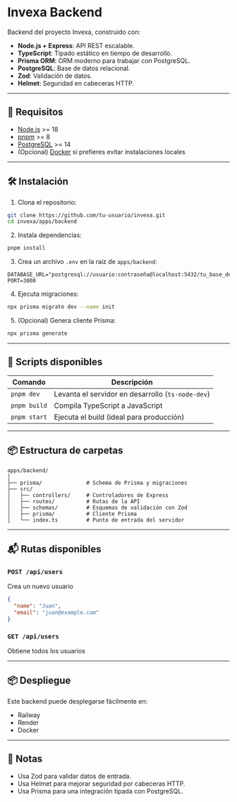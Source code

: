 # Invexa Backend

Backend del proyecto Invexa, construido con:

- **Node.js + Express**: API REST escalable.
- **TypeScript**: Tipado estático en tiempo de desarrollo.
- **Prisma ORM**: ORM moderno para trabajar con PostgreSQL.
- **PostgreSQL**: Base de datos relacional.
- **Zod**: Validación de datos.
- **Helmet**: Seguridad en cabeceras HTTP.

---

## 🚀 Requisitos

- [Node.js](https://nodejs.org/) >= 18
- [pnpm](https://pnpm.io/) >= 8
- [PostgreSQL](https://www.postgresql.org/) >= 14
- (Opcional) [Docker](https://www.docker.com/) si prefieres evitar instalaciones locales

---

## 🛠 Instalación

1. Clona el repositorio:

```bash
git clone https://github.com/tu-usuario/invexa.git
cd invexa/apps/backend
```

2. Instala dependencias:

```bash
pnpm install
```

3. Crea un archivo `.env` en la raíz de `apps/backend`:

```env
DATABASE_URL="postgresql://usuario:contraseña@localhost:5432/tu_base_de_datos"
PORT=3000
```

4. Ejecuta migraciones:

```bash
npx prisma migrate dev --name init
```

5. (Opcional) Genera cliente Prisma:

```bash
npx prisma generate
```

---

## 🧪 Scripts disponibles

| Comando         | Descripción                     |
|----------------|---------------------------------|
| `pnpm dev`      | Levanta el servidor en desarrollo (`ts-node-dev`) |
| `pnpm build`    | Compila TypeScript a JavaScript |
| `pnpm start`    | Ejecuta el build (ideal para producción) |

---

## 📦 Estructura de carpetas

```
apps/backend/
│
├── prisma/              # Schema de Prisma y migraciones
├── src/
│   ├── controllers/     # Controladores de Express
│   ├── routes/          # Rutas de la API
│   ├── schemas/         # Esquemas de validación con Zod
│   ├── prisma/          # Cliente Prisma
│   └── index.ts         # Punto de entrada del servidor
```

---

## 📬 Rutas disponibles

### `POST /api/users`

Crea un nuevo usuario  
```json
{
  "name": "Juan",
  "email": "juan@example.com"
}
```

### `GET /api/users`

Obtiene todos los usuarios

---

## 📦 Despliegue

Este backend puede desplegarse fácilmente en:

- Railway
- Render
- Docker

---

## 🧠 Notas

- Usa Zod para validar datos de entrada.
- Usa Helmet para mejorar seguridad por cabeceras HTTP.
- Usa Prisma para una integración tipada con PostgreSQL.
